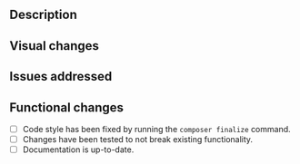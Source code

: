 <!-- FILL OUT ALL RELEVANT SECTIONS, OR THE PULL REQUEST WILL BE CLOSED. -->

## Description

<!-- Describe the addressed issue or the need for the new or updated functionality. -->

## Visual changes

<!-- Add screenshots/recordings of before and after. -->

## Issues addressed

<!-- List the issues that are being addressed by this pull request. -->

## Functional changes

- [ ] Code style has been fixed by running the `composer finalize` command.
- [ ] Changes have been tested to not break existing functionality.
- [ ] Documentation is up-to-date.
